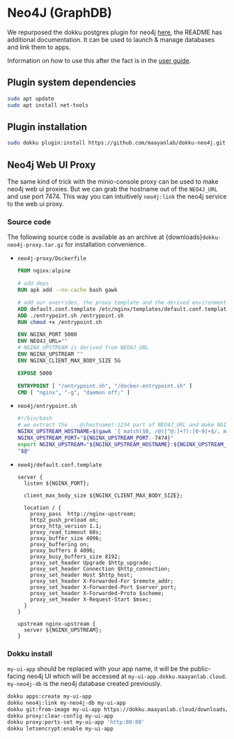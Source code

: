 # Neo4J (GraphDB)

We repurposed the dokku postgres plugin for neo4j [here](https://github.com/maayanlab/dokku-neo4j), the README has additional documentation. It can be used to launch & manage databases and link them to apps.

Information on how to use this after the fact is in the [user guide](../user/54-neo4j.md).

## Plugin system dependencies

```bash
sudo apt update
sudo apt install net-tools
```

## Plugin installation

```bash
sudo dokku plugin:install https://github.com/maayanlab/dokku-neo4j.git
```

## Neo4j Web UI Proxy

The same kind of trick with the minio-console proxy can be used to make neo4j web ui proxies. But we can grab the hostname out of the `NEO4J_URL` and use port 7474. This way you can intuitively `neo4j:link` the neo4j service to the web ui proxy.

### Source code

The following source code is available as an archive at {downloads}`dokku-neo4j-proxy.tar.gz` for installation convenience.

- `neo4j-proxy/Dockerfile`
  ```Dockerfile
  FROM nginx:alpine

  # add deps
  RUN apk add --no-cache bash gawk

  # add our overrides, the proxy template and the derived environment variable
  ADD default.conf.template /etc/nginx/templates/default.conf.template
  ADD ./entrypoint.sh /entrypoint.sh
  RUN chmod +x /entrypoint.sh

  ENV NGINX_PORT 5000
  ENV NEO4J_URL=""
  # NGINX_UPSTREAM is derived from NEO4J_URL
  ENV NGINX_UPSTREAM ""
  ENV NGINX_CLIENT_MAX_BODY_SIZE 5G

  EXPOSE 5000

  ENTRYPOINT [ "/entrypoint.sh", "/docker-entrypoint.sh" ]
  CMD [ "nginx", "-g", "daemon off;" ]
  ```
- `neo4j/entrypoint.sh`
  ```bash
  #!/bin/bash
  # we extract the ...@(hostname):1234 part of NEO4J_URL and make NGINX_UPSTREAM=hostname:
  NGINX_UPSTREAM_HOSTNAME=$(gawk '{ match($0, /@([^@:]+?):[0-9]+$/, m); print m[1] }' <<< "$NEO4J_URL")
  NGINX_UPSTREAM_PORT="${NGINX_UPSTREAM_PORT:-7474}"
  export NGINX_UPSTREAM="${NGINX_UPSTREAM_HOSTNAME}:${NGINX_UPSTREAM_PORT}"
  "$@"
  ```
- `neo4j/default.conf.template`
  ```template
  server {
    listen ${NGINX_PORT};

    client_max_body_size ${NGINX_CLIENT_MAX_BODY_SIZE};

    location / {
      proxy_pass  http://nginx-upstream;
      http2_push_preload on;
      proxy_http_version 1.1;
      proxy_read_timeout 60s;
      proxy_buffer_size 4096;
      proxy_buffering on;
      proxy_buffers 8 4096;
      proxy_busy_buffers_size 8192;
      proxy_set_header Upgrade $http_upgrade;
      proxy_set_header Connection $http_connection;
      proxy_set_header Host $http_host;
      proxy_set_header X-Forwarded-For $remote_addr;
      proxy_set_header X-Forwarded-Port $server_port;
      proxy_set_header X-Forwarded-Proto $scheme;
      proxy_set_header X-Request-Start $msec;
    }
  }

  upstream nginx-upstream {
    server ${NGINX_UPSTREAM};
  }
  ```

### Dokku install

`my-ui-app` should be replaced with your app name, it will be the public-facing neo4j UI which will be accessed at `my-ui-app.dokku.maayanlab.cloud`. `my-neo4j-db` is the neo4j database created previously.

```bash
dokku apps:create my-ui-app
dokku neo4j:link my-neo4j-db my-ui-app
dokku git:from-image my-ui-app https://dokku.maayanlab.cloud/downloads/dokku-neo4j-proxy.tar.gz
dokku proxy:clear-config my-ui-app
dokku proxy:ports-set my-ui-app 'http:80:80'
dokku letsencrypt:enable my-ui-app
```
